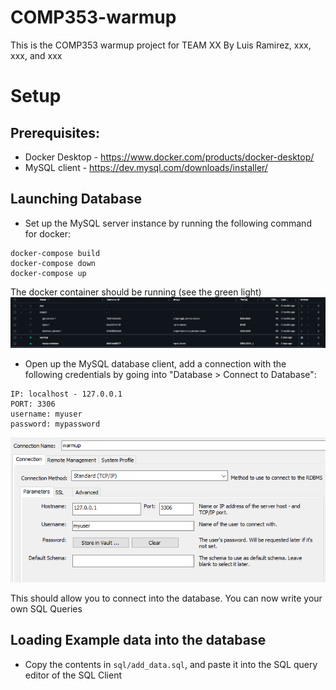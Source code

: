# COMP353-warmup
This is the COMP353 warmup project for TEAM XX
By Luis Ramirez, xxx, xxx, and xxx

# Setup
## Prerequisites:
- Docker Desktop - https://www.docker.com/products/docker-desktop/
- MySQL client - https://dev.mysql.com/downloads/installer/

## Launching Database
- Set up the MySQL server instance by running the following command for docker: 
```
docker-compose build
docker-compose down
docker-compose up
``` 
The docker container should be running (see the green light)
![test](docker_image.PNG)

- Open up the MySQL database client, add a connection with the following credentials by going into "Database > Connect to Database":
```
IP: localhost - 127.0.0.1
PORT: 3306
username: myuser
password: mypassword
```
![test](MySQL_connection_image.PNG)

This should allow you to connect into the database. You can now write your own SQL Queries

## Loading Example data into the database
- Copy the contents in `sql/add_data.sql`, and paste it into the SQL query editor of the SQL Client

